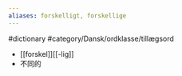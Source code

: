 ```yaml
---
aliases: forskelligt, forskellige
---
```

#dictionary #category/Dansk/ordklasse/tillægsord 
- [[forskel]][[-lig]]
- 不同的
